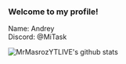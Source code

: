 ### Welcome to my profile!

Name: Andrey \
Discord: @MiTask

![MrMasrozYTLIVE's github stats](https://github-stats-faxotbko7-mrmasrozytlive.vercel.app/api?username=mrmasrozytlive&show_icons=true&theme=synthwave&count_private=true)

